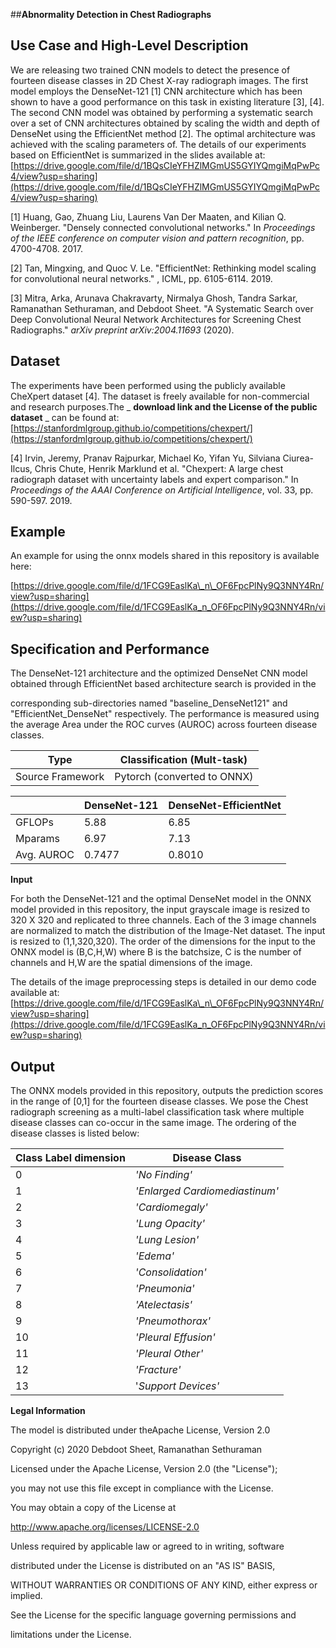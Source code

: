 ##**Abnormality Detection in Chest Radiographs**

## **Use Case and High-Level Description**

We are releasing two trained CNN models to detect the presence of fourteen disease classes in 2D Chest X-ray radiograph images. The first model employs the DenseNet-121 [1] CNN architecture which has been shown to have a good performance on this task in existing literature [3], [4]. The second CNN model was obtained by performing a systematic search over a set of CNN architectures obtained by scaling the width and depth of DenseNet using the EfficientNet method [2]. The optimal architecture was achieved with the scaling parameters of. The details of our experiments based on EfficientNet is summarized in the slides available at: [https://drive.google.com/file/d/1BQsCIeYFHZlMGmUS5GYIYQmgiMqPwPc4/view?usp=sharing](https://drive.google.com/file/d/1BQsCIeYFHZlMGmUS5GYIYQmgiMqPwPc4/view?usp=sharing)

[1] Huang, Gao, Zhuang Liu, Laurens Van Der Maaten, and Kilian Q. Weinberger. &quot;Densely connected convolutional networks.&quot; In _Proceedings of the IEEE conference on computer vision and pattern recognition_, pp. 4700-4708. 2017.

[2] Tan, Mingxing, and Quoc V. Le. &quot;EfficientNet: Rethinking model scaling for convolutional neural networks.&quot; , ICML, pp. 6105-6114. 2019.

[3] Mitra, Arka, Arunava Chakravarty, Nirmalya Ghosh, Tandra Sarkar, Ramanathan Sethuraman, and Debdoot Sheet. &quot;A Systematic Search over Deep Convolutional Neural Network Architectures for Screening Chest Radiographs.&quot; _arXiv preprint arXiv:2004.11693_ (2020).

## **Dataset**

The experiments have been performed using the publicly available CheXpert dataset [4]. The dataset is freely available for non-commercial and research purposes.The _ **download link and the License of the public dataset** _ can be found at: [https://stanfordmlgroup.github.io/competitions/chexpert/](https://stanfordmlgroup.github.io/competitions/chexpert/)

[4] Irvin, Jeremy, Pranav Rajpurkar, Michael Ko, Yifan Yu, Silviana Ciurea-Ilcus, Chris Chute, Henrik Marklund et al. &quot;Chexpert: A large chest radiograph dataset with uncertainty labels and expert comparison.&quot; In _Proceedings of the AAAI Conference on Artificial Intelligence_, vol. 33, pp. 590-597. 2019.

##


## **Example**

An example for using the onnx models shared in this repository is available here:

[https://drive.google.com/file/d/1FCG9EaslKa\_n\_OF6FpcPlNy9Q3NNY4Rn/view?usp=sharing](https://drive.google.com/file/d/1FCG9EaslKa_n_OF6FpcPlNy9Q3NNY4Rn/view?usp=sharing)

## **Specification and Performance**

The DenseNet-121 architecture and the optimized DenseNet CNN model obtained through EfficientNet based architecture search is provided in the

corresponding sub-directories named &quot;baseline\_DenseNet121&quot; and &quot;EfficientNet\_DenseNet&quot; respectively. The performance is measured using the average Area under the ROC curves (AUROC) across fourteen disease classes.

| Type | Classification (Mult-task) |
| --- | --- |
| Source Framework | Pytorch (converted to ONNX) |


|     | DenseNet-121 | DenseNet-EfficientNet |
| --- | --- | --- |
| GFLOPs | 5.88 | 6.85 |
| Mparams | 6.97 | 7.13 |
| Avg. AUROC | 0.7477 | 0.8010 |

**Input**

For both the DenseNet-121 and the optimal DenseNet model in the ONNX model provided in this repository, the input grayscale image is resized to 320 X 320 and replicated to three channels. Each of the 3 image channels are normalized to match the distribution of the Image-Net dataset. The input is resized to (1,1,320,320). The order of the dimensions for the input to the ONNX model is (B,C,H,W) where B is the batchsize, C is the number of channels and H,W are the spatial dimensions of the image.

The details of the image preprocessing steps is detailed in our demo code available at: [https://drive.google.com/file/d/1FCG9EaslKa\_n\_OF6FpcPlNy9Q3NNY4Rn/view?usp=sharing](https://drive.google.com/file/d/1FCG9EaslKa_n_OF6FpcPlNy9Q3NNY4Rn/view?usp=sharing)

## **Output**

The ONNX models provided in this repository, outputs the prediction scores in the range of [0,1] for the fourteen disease classes. We pose the Chest radiograph screening as a multi-label classification task where multiple disease classes can co-occur in the same image. The ordering of the disease classes is listed below:

| Class Label dimension | Disease Class |
| --- | --- |
| 0 | _&#39;No Finding&#39;_ |
| 1 | _&#39;Enlarged Cardiomediastinum&#39;_ |
| 2 | _&#39;Cardiomegaly&#39;_ |
| 3 | _&#39;Lung Opacity&#39;_ |
| 4 | _&#39;Lung Lesion&#39;_ |
| 5 | _&#39;Edema&#39;_ |
| 6 | _&#39;Consolidation&#39;_ |
| 7 | _&#39;Pneumonia&#39;_ |
| 8 | _&#39;Atelectasis&#39;_ |
| 9 | _&#39;Pneumothorax&#39;_ |
| 10 | _&#39;Pleural Effusion&#39;_ |
| 11 | _&#39;Pleural Other&#39;_ |
| 12 | _&#39;Fracture&#39;_ |
| 13 | &#39;_Support Devices&#39;_ |

**Legal Information**

The model is distributed under theApache License, Version 2.0

Copyright (c) 2020 Debdoot Sheet, Ramanathan Sethuraman

Licensed under the Apache License, Version 2.0 (the &quot;License&quot;);

you may not use this file except in compliance with the License.

You may obtain a copy of the License at

http://www.apache.org/licenses/LICENSE-2.0

Unless required by applicable law or agreed to in writing, software

distributed under the License is distributed on an &quot;AS IS&quot; BASIS,

WITHOUT WARRANTIES OR CONDITIONS OF ANY KIND, either express or implied.

See the License for the specific language governing permissions and

limitations under the License.

